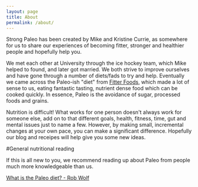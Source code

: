 ```yaml
---
layout: page
title: About
permalink: /about/
---
```


Strong Paleo has been created by Mike and Kristine Currie, as somewhere for us to share our experiences of becoming fitter, stronger and healthier people and hopefully help you.

We met each other at University through the ice hockey team, which Mike helped to found, and later got married. We both strive to improve ourselves and have gone through a number of diets/fads to try and help. Eventually we came across the Paleo-ish "diet" from [Fitter Foods](http://store.fitterlondon.co.uk/fitter-food-a-lifelong-recipe-for-health-fat-loss-2nd-edition/), which made a lot of sense to us, eating fantastic tasting, nutrient dense food which can be cooked quickly. In essence, Paleo is the avoidance of sugar, processed foods and grains.

Nutrition is difficult! What works for one person doesn't always work for someone else, add on to that different goals, health, fitness, time, gut and mental issues just to name a few. However, by making small, incremental changes at your own pace, you can make a significant difference. Hopefully our blog and receipes will help give you some new ideas.

#General nutritional reading

If this is all new to you, we recommend reading up about Paleo from people much more knowledgeable than us.

[What is the Paleo diet? - Rob Wolf](http://robbwolf.com/what-is-the-paleo-diet/)
